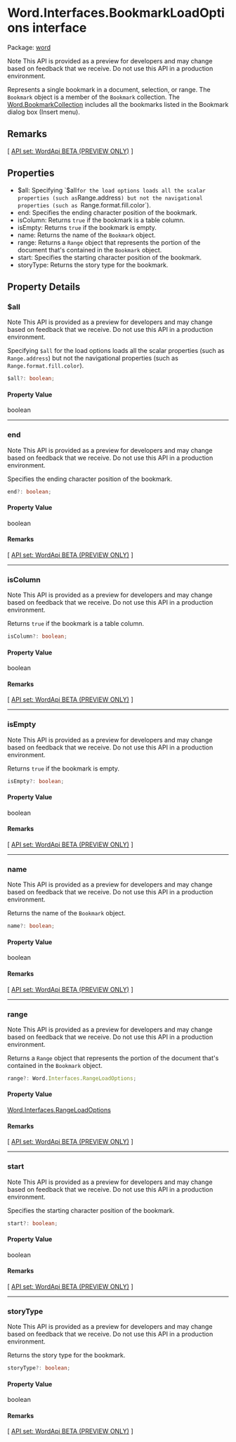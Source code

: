 # Word.Interfaces.BookmarkLoadOptions interface

Package: [word](/en-us/javascript/api/word)

Note
This API is provided as a preview for developers and may change based on feedback that we receive. Do not use this API in a production environment.

Represents a single bookmark in a document, selection, or range. The `Bookmark` object is a member of the `Bookmark` collection. The [Word.BookmarkCollection](/en-us/javascript/api/word/word.bookmarkcollection) includes all the bookmarks listed in the Bookmark dialog box (Insert menu).

## Remarks

[ [API set: WordApi BETA (PREVIEW ONLY)](/en-us/javascript/api/requirement-sets/word/word-api-requirement-sets) ]

## Properties

- $all: Specifying `$all` for the load options loads all the scalar properties (such as `Range.address`) but not the navigational properties (such as `Range.format.fill.color`).
- end: Specifies the ending character position of the bookmark.
- isColumn: Returns `true` if the bookmark is a table column.
- isEmpty: Returns `true` if the bookmark is empty.
- name: Returns the name of the `Bookmark` object.
- range: Returns a `Range` object that represents the portion of the document that's contained in the `Bookmark` object.
- start: Specifies the starting character position of the bookmark.
- storyType: Returns the story type for the bookmark.

## Property Details

### $all

Note
This API is provided as a preview for developers and may change based on feedback that we receive. Do not use this API in a production environment.

Specifying `$all` for the load options loads all the scalar properties (such as `Range.address`) but not the navigational properties (such as `Range.format.fill.color`).

```typescript
$all?: boolean;
```

#### Property Value
boolean

---

### end

Note
This API is provided as a preview for developers and may change based on feedback that we receive. Do not use this API in a production environment.

Specifies the ending character position of the bookmark.

```typescript
end?: boolean;
```

#### Property Value
boolean

#### Remarks
[ [API set: WordApi BETA (PREVIEW ONLY)](/en-us/javascript/api/requirement-sets/word/word-api-requirement-sets) ]

---

### isColumn

Note
This API is provided as a preview for developers and may change based on feedback that we receive. Do not use this API in a production environment.

Returns `true` if the bookmark is a table column.

```typescript
isColumn?: boolean;
```

#### Property Value
boolean

#### Remarks
[ [API set: WordApi BETA (PREVIEW ONLY)](/en-us/javascript/api/requirement-sets/word/word-api-requirement-sets) ]

---

### isEmpty

Note
This API is provided as a preview for developers and may change based on feedback that we receive. Do not use this API in a production environment.

Returns `true` if the bookmark is empty.

```typescript
isEmpty?: boolean;
```

#### Property Value
boolean

#### Remarks
[ [API set: WordApi BETA (PREVIEW ONLY)](/en-us/javascript/api/requirement-sets/word/word-api-requirement-sets) ]

---

### name

Note
This API is provided as a preview for developers and may change based on feedback that we receive. Do not use this API in a production environment.

Returns the name of the `Bookmark` object.

```typescript
name?: boolean;
```

#### Property Value
boolean

#### Remarks
[ [API set: WordApi BETA (PREVIEW ONLY)](/en-us/javascript/api/requirement-sets/word/word-api-requirement-sets) ]

---

### range

Note
This API is provided as a preview for developers and may change based on feedback that we receive. Do not use this API in a production environment.

Returns a `Range` object that represents the portion of the document that's contained in the `Bookmark` object.

```typescript
range?: Word.Interfaces.RangeLoadOptions;
```

#### Property Value
[Word.Interfaces.RangeLoadOptions](/en-us/javascript/api/word/word.interfaces.rangeloadoptions)

#### Remarks
[ [API set: WordApi BETA (PREVIEW ONLY)](/en-us/javascript/api/requirement-sets/word/word-api-requirement-sets) ]

---

### start

Note
This API is provided as a preview for developers and may change based on feedback that we receive. Do not use this API in a production environment.

Specifies the starting character position of the bookmark.

```typescript
start?: boolean;
```

#### Property Value
boolean

#### Remarks
[ [API set: WordApi BETA (PREVIEW ONLY)](/en-us/javascript/api/requirement-sets/word/word-api-requirement-sets) ]

---

### storyType

Note
This API is provided as a preview for developers and may change based on feedback that we receive. Do not use this API in a production environment.

Returns the story type for the bookmark.

```typescript
storyType?: boolean;
```

#### Property Value
boolean

#### Remarks
[ [API set: WordApi BETA (PREVIEW ONLY)](/en-us/javascript/api/requirement-sets/word/word-api-requirement-sets) ]